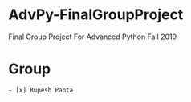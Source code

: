 # AdvPy-FinalGroupProject
Final Group Project For Advanced Python Fall 2019

# Group
```
- [x] Rupesh Panta
```

